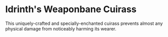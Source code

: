 # Idrinth's Weaponbane Cuirass
This uniquely-crafted and specially-enchanted cuirass prevents almost any physical damage from noticeably harming its wearer.
